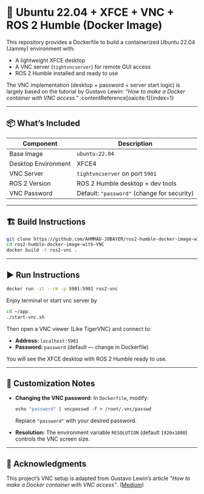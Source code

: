 # 🐧 Ubuntu 22.04 + XFCE + VNC + ROS 2 Humble (Docker Image)

This repository provides a Dockerfile to build a containerized Ubuntu 22.04 (Jammy) environment with:

- A lightweight XFCE desktop  
- A VNC server (`tightvncserver`) for remote GUI access  
- ROS 2 Humble installed and ready to use  

The VNC implementation (desktop + password + server start logic) is largely based on the tutorial by Gustavo Lewin: *“How to make a Docker container with VNC access.”* :contentReference[oaicite:1]{index=1}

---

## 📦 What’s Included

| Component           | Description                                                                 |
|---------------------|-----------------------------------------------------------------------------|
| Base Image          | `ubuntu:22.04`                                                               |
| Desktop Environment | XFCE4                                                                        |
| VNC Server          | `tightvncserver` on port `5901`                                              |
| ROS 2 Version       | ROS 2 Humble desktop + dev tools                                             |
| VNC Password         | Default: `"password"` (change for security)                                  |

---

## 🏗️ Build Instructions

```bash
git clone https://github.com/AHMMAD-JOBAYER/ros2-humble-docker-image-with-VNC.git
cd ros2-humble-docker-image-with-VNC
docker build -t ros2-vnc .
````

---

## ▶️ Run Instructions

```bash
docker run -it --rm -p 5901:5901 ros2-vnc
```
Enjoy terminal or start vnc server by

```bash
cd ~/app
./start-vnc.sh
```

Then open a VNC viewer (Like TigerVNC) and connect to:

* **Address:** `localhost:5901`
* **Password:** `password` (default — change in Dockerfile)

You will see the XFCE desktop with ROS 2 Humble ready to use.

---

## 🧩 Customization Notes

* **Changing the VNC password:**
  In `Dockerfile`, modify:

  ```dockerfile
  echo "password" | vncpasswd -f > /root/.vnc/passwd
  ```

  Replace `"password"` with your desired password.

* **Resolution:**
  The environment variable `RESOLUTION` (default `1920x1080`) controls the VNC screen size.

---

## 📑 Acknowledgments

This project’s VNC setup is adapted from Gustavo Lewin’s article *“How to make a Docker container with VNC access”*. ([Medium][1])


[1]: https://medium.com/%40gustav0.lewin/how-to-make-a-docker-container-with-vnc-access-f607958141ae "How to make a Docker container with VNC access | by Gustavo Lewin | Medium"
